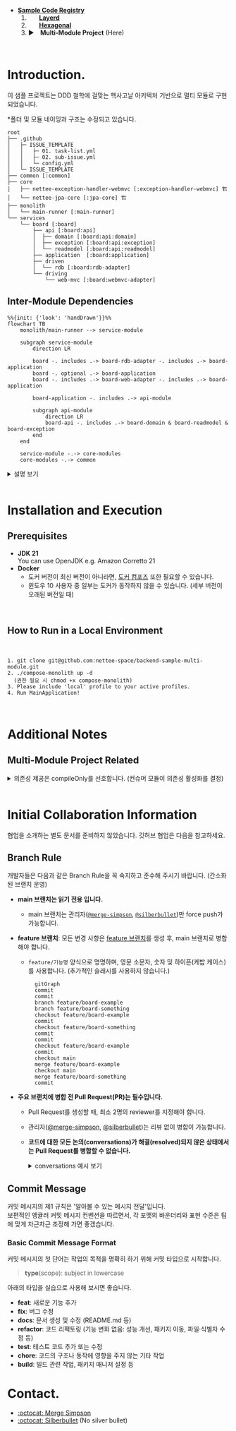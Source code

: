 - [**Sample Code Registry**](https://github.com/nettee-space/backend-sample-code-registry)  
  1. ⠀⠀ [**Layerd**](https://github.com/nettee-space/backend-sample-layered-simple-crud)  
  2. ⠀⠀ [**Hexagonal**](https://github.com/nettee-space/backend-sample-hexagonal-simple-crud)  
  3. ▶ ⠀**Multi-Module Project** (Here)

<br />

# Introduction.

이 샘플 프로젝트는 DDD 철학에 걸맞는 헥사고날 아키텍처 기반으로 멀티 모듈로 구현되었습니다.  

\*폴더 및 모듈 네이밍과 구조는 수정되고 있습니다.

```
root
├── .github
│   ├─ ISSUE_TEMPLATE
│   │   ├─ 01. task-list.yml
│   │   ├─ 02. sub-issue.yml
│   │   └─ config.yml
│   └─ ISSUE_TEMPLATE
├── common [:common]
├── core
│   ├── nettee-exception-handler-webmvc [:exception-handler-webmvc] 🏗
│   └── nettee-jpa-core [:jpa-core] 🏗
├── monolith
│   └── main-runner [:main-runner]
└── services
    └── board [:board]
        ├── api [:board:api]
        │  ├── domain [:board:api:domain]
        │  ├── exception [:board:api:exception]
        │  └── readmodel [:board:api:readmodel]
        ├── application  [:board:application]
        ├── driven
        │  └── rdb [:board:rdb-adapter]
        └── driving
            └── web-mvc [:board:webmvc-adapter]
```

## Inter-Module Dependencies

```mermaid
%%{init: {'look': 'handDrawn'}}%%
flowchart TB
    monolith/main-runner --> service-module
    
    subgraph service-module
        direction LR

        board -. includes .-> board-rdb-adapter -. includes .-> board-application
        board -. optional .-> board-application
        board -. includes .-> board-web-adapter -. includes .-> board-application
        
        board-application -. includes .-> api-module

        subgraph api-module
            direction LR
            board-api -. includes .-> board-domain & board-readmodel & board-exception
        end
    end

    service-module -.-> core-modules
    core-modules -.-> common
```

<details>
  <summary>설명 보기</summary>

  - 모든 서브프로젝트에 `:common` 모듈을 의존시킵니다.
  - `:board:api` 모듈은 다음 목록을 통합합니다. 그 외 추가 기능을 제공하지 않습니다.
    - `:board:api:domain`: 도메인 모델을 제공합니다.
    - `:board:api:exception`: 도메인 관련 예외를 제공합니다.
    - `:board:api:readmodel`: 도메인 관련 조회 모델을 제공합니다.
  - `:board:application` 모듈은 헥사고날 아키텍처의 각 방향 포트 인터페이스를 제공합니다.
    - `:board:api` 모듈을 통합합니다.
  - `:board:rdb-adapter` 및 `:board:webmvc-adapter`는 각 포트 인터페이스를 구현하거나 사용하는 어댑터를 제공합니다.
    - `:board:application` 모듈을 통합합니다.
  - 위 보드 관련 구현 소스 및 리소스를 모두 통합하여 `:board` 모듈을 완성합니다.
  - `:board` 모듈을 `:main-runner` 모듈이 통합하고 실행합니다.
  - 각 코어 모듈은 알맞은 모듈에서 취사선택하여 사용합니다.

</details>

<br />

# Installation and Execution

## Prerequisites

- **JDK 21**  
  You can use OpenJDK e.g. Amazon Corretto 21
- **Docker**  
  - 도커 버전이 최신 버전이 아니라면, <ins>도커 컴포즈</ins> 또한 필요할 수 있습니다.
  - 윈도우 10 사용자 중 일부는 도커가 동작하지 않을 수 있습니다. (세부 버전이 오래된 버전일 때)

<br />
  
## How to Run in a Local Environment

<br />

```
1. git clone git@github.com:nettee-space/backend-sample-multi-module.git
2. ./compose-monolith up -d
  (권한 필요 시 chmod +x compose-monolith)
3. Please include 'local' profile to your active profiles.
4. Run MainApplication!
```

<br />

# Additional Notes

## Multi-Module Project Related

<details>
  <summary>의존성 제공은 compileOnly를 선호합니다. (컨슈머 모듈이 의존성 활성화를 결정)</summary>

  <br />
  
  > - 의존 모듈: 다른 모듈에 사용되는 모듈
  > - 컨슈머 모듈: 의존 모듈을 사용하는 모듈

  <br />
  
  **Compile Only 전략**

  의존 모듈은 자신의 코드에 필요한 의존성을 `compileOnly`로 제공하는 것을 선호합니다.

  ```kotlin
  dependencies {
      compileOnly("org.example:target-artifcat:version-name")
  }
  ```
  
  - **활성화**: 컨슈머 모듈에 별도로 `implementation` 등으로 추가합니다.  
  - **비활성화**: 아무것도 추가하지 않고 무시할 수 있습니다.  
  - 이 방식은 의존성을 기입을 추가로 요구하지만, 컨슈머 모듈이 의존성 선택에 자유도를 갖습니다.

  <br />

  **API 전략**
  
  의존 모듈은 <ins>필수로 함께 사용되는 기능</ins>을 `api`로 제공합니다.
  
  - 모듈 사용을 쉽게 만들지만, 컨슈머 모듈에 기본적으로 의존성이 전이됩니다.
  - 다음 방식으로 의존성 선택에 별도로 자유도를 확보할 수 있습니다.  
    ```kotlin
    implementation(project("targetModuleName")) {
        // 단, 이러한 제외가 많아지면 가독성을 해치고 실수가 많아 관리에 까다롭습니다.
        exclude(group = "org.example", module = "unwanted-artifact")
    }
    ```

  ---

</details>

<br />

# Initial Collaboration Information

협업을 소개하는 별도 문서를 준비하지 않았습니다.
깃허브 협업은 다음을 참고하세요.

## Branch Rule 

개발자들은 다음과 같은 Branch Rule을 꼭 숙지하고 준수해 주시기 바랍니다. (간소화된 브랜치 운영)

- **main 브랜치는 읽기 전용 입니다.**
  - main 브랜치는 관리자([`@merge-simpson`](https://github.com/merge-simpson), [`@silberbullet`](https://github.com/silberbullet))만 force push가 가능합니다.
- **feature 브랜치**: 모든 변경 사항은 <ins>feature 브랜치</ins>를 생성 후, main 브랜치로 병합해야 합니다.
  - `feature/기능명` 양식으로 명명하며, 영문 소문자, 숫자 및 하이픈(케밥 케이스)를 사용합니다. (추가적인 슬래시를 사용하지 않습니다.)
    
    ```mermaid
      gitGraph
      commit
      commit
      branch feature/board-example
      branch feature/board-something
      checkout feature/board-example
      commit
      checkout feature/board-something
      commit
      commit
      checkout feature/board-example
      commit
      checkout main
      merge feature/board-example
      checkout main
      merge feature/board-something
      commit
    ```
  
- **주요 브랜치에 병합 전 Pull Request(PR)는 필수입니다.**
  - Pull Request를 생성할 때, 최소 2명의 reviewer를 지정해야 합니다.
  - 관리자([@merge-simpson](https://github.com/merge-simpson), [@silberbullet](https://github.com/silberbullet))는 리뷰 없이 병합이 가능합니다.
  - **코드에 대한 모든 논의(conversations)가 해결(resolved)되지 않은 상태에서는 Pull Request를 병합할 수 없습니다.**
    <details>
    <summary>conversations 예시 보기</summary>
    
    1. @silberbullet 님이 pull request 생성 후, reviewer를 @merge-simpson 에게 신청하였습니다.  
    2. @merge-simpson 님은 코드 수정을 위해 comment를 남겼습니다.  
    3. @silberbullet 님은 해당 코드를 수정하여 push 후 @merge-simpson 님이 남긴 comment에 수정사항을 적어 놓았습니다.  
    4. @merge-simpson "Resolve conversation" 버튼을 클릭하여 피드백이 해결되었음을 표시합니다.  
    5. 비로소 @silberbullet 님은 코드 병합이 가능합니다.  
    
    </details>

## Commit Message

커밋 메시지의 제1 규칙은 '알아볼 수 있는 메시지 전달'입니다.  
보편적인 앵귤러 커밋 메시지 컨벤션을 따르면서, 각 포맷의 바운더리와 표현 수준은 팀에 맞게 차근차근 조정해 가면 좋겠습니다.

### Basic Commit Message Format

커밋 메시지의 첫 단어는 작업의 목적을 명확히 하기 위해 커밋 타입으로 시작합니다.  

> **type**(scope): subject in lowercase  

아래의 타입을 실습으로 사용해 보시면 좋습니다.

- **feat**: 새로운 기능 추가
- **fix**: 버그 수정
- **docs**: 문서 생성 및 수정 (README.md 등)
- **refactor**: 코드 리팩토링 (기능 변화 없음: 성능 개선, 패키지 이동, 파일·식별자 수정 등)
- **test**: 테스트 코드 추가 또는 수정
- **chore**: 코드의 구조나 동작에 영향을 주지 않는 기타 작업
- **build**: 빌드 관련 작업, 패키지 매니저 설정 등

# Contact.

- [:octocat: Merge Simpson](https://github.com/merge-simpson)
- [:octocat: Silberbullet](https://github.com/silberbullet) (No silver bullet)
